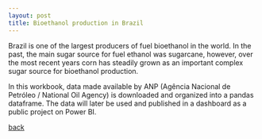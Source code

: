 ```yaml
---
layout: post
title: Bioethanol production in Brazil
---
```


Brazil is one of the largest producers of fuel bioethanol in the world. In the past, the main sugar source for fuel ethanol was sugarcane, however, over the most recent years corn has steadily grown as an important complex sugar source for bioethanol production.

In this workbook, data made available by ANP (Agência Nacional de Petróleo / National Oil Agency) is downloaded and organized into a pandas dataframe. The data will later be used and published in a dashboard as a public project on Power BI.

[back](./)
